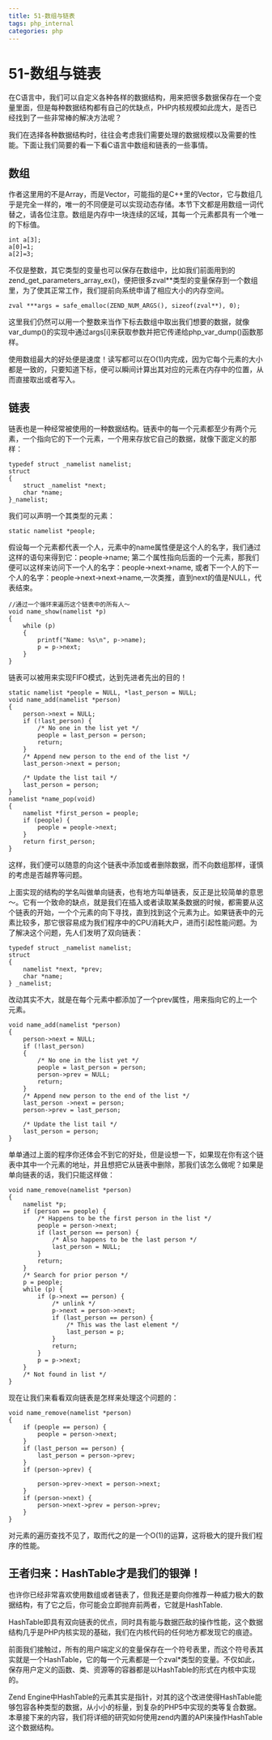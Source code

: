 ```yaml
---
title: 51-数组与链表
tags: php_internal
categories: php
---
```


# 51-数组与链表
在C语言中，我们可以自定义各种各样的数据结构，用来把很多数据保存在一个变量里面，但是每种数据结构都有自己的优缺点，PHP内核规模如此庞大，是否已经找到了一些非常棒的解决方法呢？

我们在选择各种数据结构时，往往会考虑我们需要处理的数据规模以及需要的性能。下面让我们简要的看一下看C语言中数组和链表的一些事情。
## 数组

作者这里用的不是Array，而是Vector，可能指的是C++里的Vector，它与数组几乎是完全一样的，唯一的不同便是可以实现动态存储。本节下文都是用数组一词代替之，请各位注意。数组是内存中一块连续的区域，其每一个元素都具有一个唯一的下标值。

    int a[3];
    a[0]=1;
    a[2]=3;

不仅是整数，其它类型的变量也可以保存在数组中，比如我们前面用到的zend_get_parameters_array_ex()，便把很多zval**类型的变量保存到一个数组里，为了使其正常工作，我们提前向系统申请了相应大小的内存空间。

    zval ***args = safe_emalloc(ZEND_NUM_ARGS(), sizeof(zval**), 0);

这里我们仍然可以用一个整数来当作下标去数组中取出我们想要的数据，就像var_dump()的实现中通过args[i]来获取参数并把它传递给php_var_dump()函数那样。

使用数组最大的好处便是速度！读写都可以在O(1)内完成，因为它每个元素的大小都是一致的，只要知道下标，便可以瞬间计算出其对应的元素在内存中的位置，从而直接取出或者写入。
## 链表

链表也是一种经常被使用的一种数据结构。链表中的每一个元素都至少有两个元素，一个指向它的下一个元素，一个用来存放它自己的数据，就像下面定义的那样：

    typedef struct _namelist namelist;
    struct
    {
    	struct _namelist *next;
    	char *name;
    }_namelist;

我们可以声明一个其类型的元素：

    static namelist *people;

假设每一个元素都代表一个人，元素中的name属性便是这个人的名字，我们通过这样的语句来得到它：people->name; 第二个属性指向后面的一个元素，那我们便可以这样来访问下一个人的名字：people->next->name, 或者下一个人的下一个人的名字：people->next->next->name,一次类推，直到next的值是NULL，代表结束。

    //通过一个循环来遍历这个链表中的所有人～
    void name_show(namelist *p)
    {
    	while (p)
    	{
    		printf("Name: %s\n", p->name);
    		p = p->next;
    	}
    }

链表可以被用来实现FIFO模式，达到先进者先出的目的！

    static namelist *people = NULL, *last_person = NULL;
    void name_add(namelist *person)
    {
        person->next = NULL;
        if (!last_person) {
            /* No one in the list yet */
            people = last_person = person;
            return;
        }
        /* Append new person to the end of the list */
        last_person->next = person;

        /* Update the list tail */
        last_person = person;
    }
    namelist *name_pop(void)
    {
        namelist *first_person = people;
        if (people) {
        	people = people->next;
        }
        return first_person;
    }

这样，我们便可以随意的向这个链表中添加或者删除数据，而不向数组那样，谨慎的考虑是否越界等问题。

上面实现的结构的学名叫做单向链表，也有地方叫单链表，反正是比较简单的意思～。它有一个致命的缺点，就是我们在插入或者读取某条数据的时候，都需要从这个链表的开始，一个个元素的向下寻找，直到找到这个元素为止。如果链表中的元素比较多，那它很容易成为我们程序中的CPU消耗大户，进而引起性能问题。为了解决这个问题，先人们发明了双向链表：

    typedef struct _namelist namelist;
    struct
    {
    	namelist *next, *prev;
    	char *name;
    } _namelist;

改动其实不大，就是在每个元素中都添加了一个prev属性，用来指向它的上一个元素。

    void name_add(namelist *person)
    {
    	person->next = NULL;
    	if (!last_person)
    	{
    		/* No one in the list yet */
    		people = last_person = person;
    		person->prev = NULL;
    		return;
    	}
    	/* Append new person to the end of the list */
    	last_person ->next = person;
    	person->prev = last_person;

    	/* Update the list tail */
    	last_person = person;
    }

单单通过上面的程序你还体会不到它的好处，但是设想一下，如果现在你有这个链表中其中一个元素的地址，并且想把它从链表中删除，那我们该怎么做呢？如果是单向链表的话，我们只能这样做：

    void name_remove(namelist *person)
    {
        namelist *p;
        if (person == people) {
            /* Happens to be the first person in the list */
            people = person->next;
            if (last_person == person) {
                /* Also happens to be the last person */
                last_person = NULL;
            }
            return;
        }
        /* Search for prior person */
        p = people;
        while (p) {
            if (p->next == person) {
                /* unlink */
                p->next = person->next;
                if (last_person == person) {
                    /* This was the last element */
                    last_person = p;
                }
                return;
            }
            p = p->next;
        }
        /* Not found in list */
    }

现在让我们来看看双向链表是怎样来处理这个问题的：

    void name_remove(namelist *person)
    {
        if (people == person) {
            people = person->next;
        }
        if (last_person == person) {
            last_person = person->prev;
        }
        if (person->prev) {

            person->prev->next = person->next;
        }
        if (person->next) {
            person->next->prev = person->prev;
        }
    }

对元素的遍历查找不见了，取而代之的是一个O(1)的运算，这将极大的提升我们程序的性能。
## 王者归来：HashTable才是我们的银弹！

也许你已经非常喜欢使用数组或者链表了，但我还是要向你推荐一种威力极大的数据结构，有了它之后，你可能会立即抛弃前两者，它就是HashTable.

HashTable即具有双向链表的优点，同时具有能与数据匹敌的操作性能，这个数据结构几乎是PHP内核实现的基础，我们在内核代码的任何地方都发现它的痕迹。

前面我们接触过，所有的用户端定义的变量保存在一个符号表里，而这个符号表其实就是一个HashTable，它的每一个元素都是一个zval*类型的变量。不仅如此，保存用户定义的函数、类、资源等的容器都是以HashTable的形式在内核中实现的。

Zend Engine中HashTable的元素其实是指针，对其的这个改进使得HashTable能够包容各种类型的数据，从小小的标量，到复杂的PHP5中实现的类等复合数据。本章接下来的内容，我们将详细的研究如何使用zend内置的API来操作HashTable这个数据结构。
